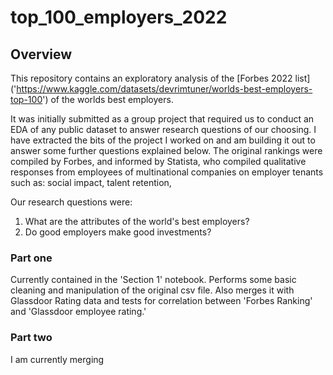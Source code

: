 # top_100_employers_2022
## Overview
This repository contains an exploratory analysis of the [Forbes 2022 list] ('https://www.kaggle.com/datasets/devrimtuner/worlds-best-employers-top-100') of the worlds best employers. 

It was initially submitted as a group project that required us to conduct an EDA of any public dataset to answer research questions of our choosing. I have extracted the bits of the project I worked on and am building it out to answer some further questions explained below. The original rankings were compiled by Forbes, and informed by Statista, who compiled qualitative responses from employees of multinational companies on employer tenants such as: social impact, talent retention, 

Our research questions were:
1. What are the attributes of the world's best employers?
2. Do good employers make good investments?

### Part one 
Currently contained in the 'Section 1' notebook. Performs some basic cleaning and manipulation of the original csv file. Also merges it with Glassdoor Rating data and tests for correlation between 'Forbes Ranking' and 'Glassdoor employee rating.'

### Part two
I am currently merging 